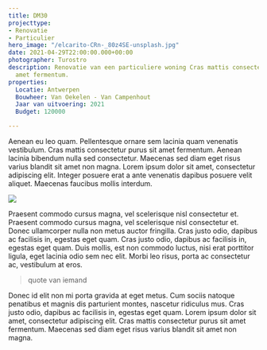 ```yaml
---
title: DM30
projecttype:
- Renovatie
- Particulier
hero_image: "/elcarito-CRn-_80z4SE-unsplash.jpg"
date: 2021-04-29T22:00:00.000+00:00
photographer: Turostro
description: Renovatie van een particuliere woning Cras mattis consectetur purus sit
  amet fermentum.
properties:
  Locatie: Antwerpen
  Bouwheer: Van Oekelen - Van Campenhout
  Jaar van uitvoering: 2021
  Budget: 120000

---
```

Aenean eu leo quam. Pellentesque ornare sem lacinia quam venenatis vestibulum. Cras mattis consectetur purus sit amet fermentum. Aenean lacinia bibendum nulla sed consectetur. Maecenas sed diam eget risus varius blandit sit amet non magna. Lorem ipsum dolor sit amet, consectetur adipiscing elit. Integer posuere erat a ante venenatis dapibus posuere velit aliquet. Maecenas faucibus mollis interdum.

![](/adrien-olichon--aOsCcTJXWY-unsplash.jpg)

Praesent commodo cursus magna, vel scelerisque nisl consectetur et. Praesent commodo cursus magna, vel scelerisque nisl consectetur et. Donec ullamcorper nulla non metus auctor fringilla. Cras justo odio, dapibus ac facilisis in, egestas eget quam. Cras justo odio, dapibus ac facilisis in, egestas eget quam. Duis mollis, est non commodo luctus, nisi erat porttitor ligula, eget lacinia odio sem nec elit. Morbi leo risus, porta ac consectetur ac, vestibulum at eros.

> quote van iemand

Donec id elit non mi porta gravida at eget metus. Cum sociis natoque penatibus et magnis dis parturient montes, nascetur ridiculus mus. Cras justo odio, dapibus ac facilisis in, egestas eget quam. Lorem ipsum dolor sit amet, consectetur adipiscing elit. Cras mattis consectetur purus sit amet fermentum. Maecenas sed diam eget risus varius blandit sit amet non magna.